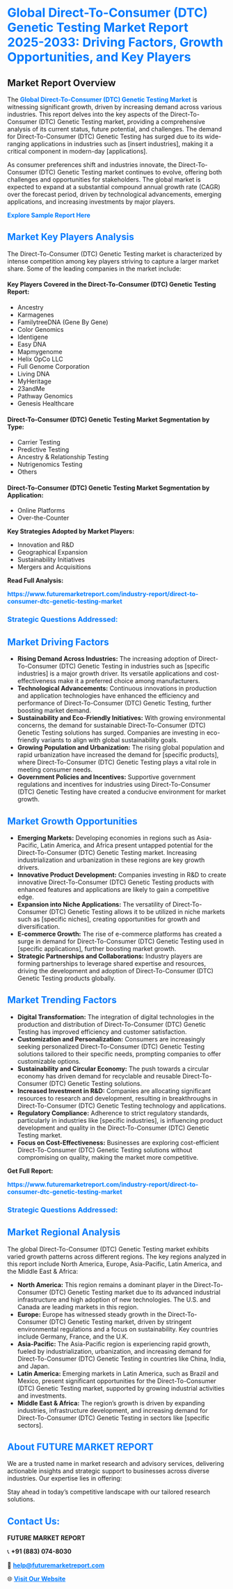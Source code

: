 <h1 style="color: #007BFF;">Global Direct-To-Consumer (DTC) Genetic Testing Market Report 2025-2033: Driving Factors, Growth Opportunities, and Key Players</h1>

<section id="overview">
<h2>Market Report Overview</h2>
<p>The <a href="https://www.futuremarketreport.com/industry-report/direct-to-consumer-dtc-genetic-testing-market" style="color: #007BFF; text-decoration: none;"><strong>Global Direct-To-Consumer (DTC) Genetic Testing Market</strong></a> is witnessing significant growth, driven by increasing demand across various industries. This report delves into the key aspects of the Direct-To-Consumer (DTC) Genetic Testing market, providing a comprehensive analysis of its current status, future potential, and challenges. The demand for Direct-To-Consumer (DTC) Genetic Testing has surged due to its wide-ranging applications in industries such as [insert industries], making it a critical component in modern-day [applications].</p>
<p>As consumer preferences shift and industries innovate, the Direct-To-Consumer (DTC) Genetic Testing market continues to evolve, offering both challenges and opportunities for stakeholders. The global market is expected to expand at a substantial compound annual growth rate (CAGR) over the forecast period, driven by technological advancements, emerging applications, and increasing investments by major players.</p>
</section>

<section id="overview">
<p><a href="https://www.futuremarketreport.com/request-sample/reportId=77613" style="color: #007BFF; text-decoration: none;"><strong>Explore Sample Report Here</strong></a></p>
</section>

<section id="key-players">
<h2 style="color: #007BFF;">Market Key Players Analysis</h2>
<p>The Direct-To-Consumer (DTC) Genetic Testing market is characterized by intense competition among key players striving to capture a larger market share. Some of the leading companies in the market include:</p>
<h4>Key Players Covered in the Direct-To-Consumer (DTC) Genetic Testing Report:</h4>
<ul><li>Ancestry</li><li>Karmagenes</li><li>FamilytreeDNA (Gene By Gene)</li><li>Color Genomics</li><li>Identigene</li><li>Easy DNA</li><li>Mapmygenome</li><li>Helix OpCo LLC</li><li>Full Genome Corporation</li><li>Living DNA</li><li>MyHeritage</li><li>23andMe</li><li>Pathway Genomics</li><li>Genesis Healthcare</li></ul>
<h4>Direct-To-Consumer (DTC) Genetic Testing Market Segmentation by Type:</h4>
<ul><li>Carrier Testing</li><li>Predictive Testing</li><li>Ancestry &amp; Relationship Testing</li><li>Nutrigenomics Testing</li><li>Others</li></ul>

<h4>Direct-To-Consumer (DTC) Genetic Testing Market Segmentation by Application:</h4>
<ul><li>Online Platforms</li><li>Over-the-Counter</li></ul>
<p><strong>Key Strategies Adopted by Market Players:</strong></p>
<ul>
<li>Innovation and R&D</li>
<li>Geographical Expansion</li>
<li>Sustainability Initiatives</li>
<li>Mergers and Acquisitions</li>
</ul>
</section>

<section>
<p><strong>Read Full Analysis: </strong></p><a href="https://www.futuremarketreport.com/industry-report/direct-to-consumer-dtc-genetic-testing-market" style="color: #007BFF; text-decoration: none;"><strong>https://www.futuremarketreport.com/industry-report/direct-to-consumer-dtc-genetic-testing-market</strong></a>
<h3 style="color: #007BFF;">Strategic Questions Addressed:</h3>
</section>

<section id="driving-factors">
<h2 style="color: #007BFF;">Market Driving Factors</h2>
<ul>
<li><strong>Rising Demand Across Industries:</strong> The increasing adoption of Direct-To-Consumer (DTC) Genetic Testing in industries such as [specific industries] is a major growth driver. Its versatile applications and cost-effectiveness make it a preferred choice among manufacturers.</li>
<li><strong>Technological Advancements:</strong> Continuous innovations in production and application technologies have enhanced the efficiency and performance of Direct-To-Consumer (DTC) Genetic Testing, further boosting market demand.</li>
<li><strong>Sustainability and Eco-Friendly Initiatives:</strong> With growing environmental concerns, the demand for sustainable Direct-To-Consumer (DTC) Genetic Testing solutions has surged. Companies are investing in eco-friendly variants to align with global sustainability goals.</li>
<li><strong>Growing Population and Urbanization:</strong> The rising global population and rapid urbanization have increased the demand for [specific products], where Direct-To-Consumer (DTC) Genetic Testing plays a vital role in meeting consumer needs.</li>
<li><strong>Government Policies and Incentives:</strong> Supportive government regulations and incentives for industries using Direct-To-Consumer (DTC) Genetic Testing have created a conducive environment for market growth.</li>
</ul>
</section>

<section id="growth-opportunities">
<h2 style="color: #007BFF;">Market Growth Opportunities</h2>
<ul>
<li><strong>Emerging Markets:</strong> Developing economies in regions such as Asia-Pacific, Latin America, and Africa present untapped potential for the Direct-To-Consumer (DTC) Genetic Testing market. Increasing industrialization and urbanization in these regions are key growth drivers.</li>
<li><strong>Innovative Product Development:</strong> Companies investing in R&D to create innovative Direct-To-Consumer (DTC) Genetic Testing products with enhanced features and applications are likely to gain a competitive edge.</li>
<li><strong>Expansion into Niche Applications:</strong> The versatility of Direct-To-Consumer (DTC) Genetic Testing allows it to be utilized in niche markets such as [specific niches], creating opportunities for growth and diversification.</li>
<li><strong>E-commerce Growth:</strong> The rise of e-commerce platforms has created a surge in demand for Direct-To-Consumer (DTC) Genetic Testing used in [specific applications], further boosting market growth.</li>
<li><strong>Strategic Partnerships and Collaborations:</strong> Industry players are forming partnerships to leverage shared expertise and resources, driving the development and adoption of Direct-To-Consumer (DTC) Genetic Testing products globally.</li>
</ul>
</section>

<section id="trending-factors">
<h2 style="color: #007BFF;">Market Trending Factors</h2>
<ul>
<li><strong>Digital Transformation:</strong> The integration of digital technologies in the production and distribution of Direct-To-Consumer (DTC) Genetic Testing has improved efficiency and customer satisfaction.</li>
<li><strong>Customization and Personalization:</strong> Consumers are increasingly seeking personalized Direct-To-Consumer (DTC) Genetic Testing solutions tailored to their specific needs, prompting companies to offer customizable options.</li>
<li><strong>Sustainability and Circular Economy:</strong> The push towards a circular economy has driven demand for recyclable and reusable Direct-To-Consumer (DTC) Genetic Testing solutions.</li>
<li><strong>Increased Investment in R&D:</strong> Companies are allocating significant resources to research and development, resulting in breakthroughs in Direct-To-Consumer (DTC) Genetic Testing technology and applications.</li>
<li><strong>Regulatory Compliance:</strong> Adherence to strict regulatory standards, particularly in industries like [specific industries], is influencing product development and quality in the Direct-To-Consumer (DTC) Genetic Testing market.</li>
<li><strong>Focus on Cost-Effectiveness:</strong> Businesses are exploring cost-efficient Direct-To-Consumer (DTC) Genetic Testing solutions without compromising on quality, making the market more competitive.</li>
</ul>
</section>

<section>
<p><strong>Get Full Report: </strong></p><a href="https://www.futuremarketreport.com/industry-report/direct-to-consumer-dtc-genetic-testing-market" style="color: #007BFF; text-decoration: none;"><strong>https://www.futuremarketreport.com/industry-report/direct-to-consumer-dtc-genetic-testing-market</strong></a>
<h3 style="color: #007BFF;">Strategic Questions Addressed:</h3>
</section>


<section id="regional-analysis">
<h2 style="color: #007BFF;">Market Regional Analysis</h2>
<p>The global Direct-To-Consumer (DTC) Genetic Testing market exhibits varied growth patterns across different regions. The key regions analyzed in this report include North America, Europe, Asia-Pacific, Latin America, and the Middle East & Africa:</p>
<ul>
<li><strong>North America:</strong> This region remains a dominant player in the Direct-To-Consumer (DTC) Genetic Testing market due to its advanced industrial infrastructure and high adoption of new technologies. The U.S. and Canada are leading markets in this region.</li>
<li><strong>Europe:</strong> Europe has witnessed steady growth in the Direct-To-Consumer (DTC) Genetic Testing market, driven by stringent environmental regulations and a focus on sustainability. Key countries include Germany, France, and the U.K.</li>
<li><strong>Asia-Pacific:</strong> The Asia-Pacific region is experiencing rapid growth, fueled by industrialization, urbanization, and increasing demand for Direct-To-Consumer (DTC) Genetic Testing in countries like China, India, and Japan.</li>
<li><strong>Latin America:</strong> Emerging markets in Latin America, such as Brazil and Mexico, present significant opportunities for the Direct-To-Consumer (DTC) Genetic Testing market, supported by growing industrial activities and investments.</li>
<li><strong>Middle East & Africa:</strong> The region’s growth is driven by expanding industries, infrastructure development, and increasing demand for Direct-To-Consumer (DTC) Genetic Testing in sectors like [specific sectors].</li>
</ul>
</section>

<footer>
<h2 style="color: #007BFF;">About FUTURE MARKET REPORT</h2>
<p>We are a trusted name in market research and advisory services, delivering actionable insights and strategic support to businesses across diverse industries. Our expertise lies in offering:</p>

<p>Stay ahead in today’s competitive landscape with our tailored research solutions.</p>

<h2 style="color: #007BFF;">Contact Us:</h2>
<p><strong>FUTURE MARKET REPORT</strong></p>
<p>📞 <strong>+91 (883) 074-8030</strong></p>
<p>📧 <strong><a href="mailto:help@futuremarketreport.com" style="color: #007BFF;">help@futuremarketreport.com</a></strong></p>
<p>🌐 <strong><a href="https://www.futuremarketreport.com/" style="color: #007BFF;">Visit Our Website</a></strong></p>
</footer>